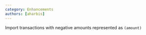 ```yaml
---
category: Enhancements
authors: [aharbis]
---
```


Import transactions with negative amounts represented as `(amount)`

